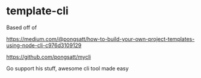 # template-cli
Based off of 

https://medium.com/@pongsatt/how-to-build-your-own-project-templates-using-node-cli-c976d3109129

https://github.com/pongsatt/mycli

Go support his stuff, awesome cli tool made easy
